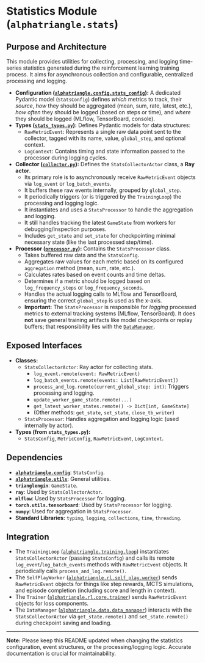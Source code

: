 # Statistics Module (`alphatriangle.stats`)

## Purpose and Architecture

This module provides utilities for collecting, processing, and logging time-series statistics generated during the reinforcement learning training process. It aims for asynchronous collection and configurable, centralized processing and logging.

-   **Configuration ([`alphatriangle.config.stats_config`](../config/stats_config.py)):** A dedicated Pydantic model (`StatsConfig`) defines *which* metrics to track, their *source*, *how* they should be aggregated (mean, sum, rate, latest, etc.), *how often* they should be logged (based on steps or time), and *where* they should be logged (MLflow, TensorBoard, console).
-   **Types ([`stats_types.py`](stats_types.py)):** Defines Pydantic models for data structures:
    -   `RawMetricEvent`: Represents a single raw data point sent to the collector, tagged with its name, value, `global_step`, and optional context.
    -   `LogContext`: Contains timing and state information passed to the processor during logging cycles.
-   **Collector ([`collector.py`](collector.py)):** Defines the `StatsCollectorActor` class, a **Ray actor**.
    -   Its primary role is to asynchronously receive `RawMetricEvent` objects via `log_event` or `log_batch_events`.
    -   It buffers these raw events internally, grouped by `global_step`.
    -   It periodically triggers (or is triggered by the `TrainingLoop`) the processing and logging logic.
    -   It instantiates and uses a `StatsProcessor` to handle the aggregation and logging.
    -   It still handles tracking the latest `GameState` from workers for debugging/inspection purposes.
    -   Includes `get_state` and `set_state` for checkpointing minimal necessary state (like the last processed step/time).
-   **Processor ([`processor.py`](processor.py)):** Contains the `StatsProcessor` class.
    -   Takes buffered raw data and the `StatsConfig`.
    -   Aggregates raw values for each metric based on its configured `aggregation` method (mean, sum, rate, etc.).
    -   Calculates rates based on event counts and time deltas.
    -   Determines if a metric should be logged based on `log_frequency_steps` or `log_frequency_seconds`.
    -   Handles the actual logging calls to MLflow and TensorBoard, ensuring the correct `global_step` is used as the x-axis.
    -   **Important:** The `StatsProcessor` is responsible for *logging* processed metrics to external tracking systems (MLflow, TensorBoard). It does **not** save general training artifacts like model checkpoints or replay buffers; that responsibility lies with the [`DataManager`](../data/README.md).

## Exposed Interfaces

-   **Classes:**
    -   `StatsCollectorActor`: Ray actor for collecting stats.
        -   `log_event.remote(event: RawMetricEvent)`
        -   `log_batch_events.remote(events: List[RawMetricEvent])`
        -   `process_and_log.remote(current_global_step: int)`: Triggers processing and logging.
        -   `update_worker_game_state.remote(...)`
        -   `get_latest_worker_states.remote() -> Dict[int, GameState]`
        -   (Other methods: `get_state`, `set_state`, `close_tb_writer`)
    -   `StatsProcessor`: Handles aggregation and logging logic (used internally by actor).
-   **Types (from `stats_types.py`):**
    -   `StatsConfig`, `MetricConfig`, `RawMetricEvent`, `LogContext`.

## Dependencies

-   **[`alphatriangle.config`](../config/README.md)**: `StatsConfig`.
-   **[`alphatriangle.utils`](../utils/README.md)**: General utilities.
-   **`trianglengin`**: `GameState`.
-   **`ray`**: Used by `StatsCollectorActor`.
-   **`mlflow`**: Used by `StatsProcessor` for logging.
-   **`torch.utils.tensorboard`**: Used by `StatsProcessor` for logging.
-   **`numpy`**: Used for aggregation in `StatsProcessor`.
-   **Standard Libraries:** `typing`, `logging`, `collections`, `time`, `threading`.

## Integration

-   The `TrainingLoop` ([`alphatriangle.training.loop`](../training/loop.py)) instantiates `StatsCollectorActor` (passing `StatsConfig`) and calls its remote `log_event`/`log_batch_events` methods with `RawMetricEvent` objects. It periodically calls `process_and_log.remote()`.
-   The `SelfPlayWorker` ([`alphatriangle.rl.self_play.worker`](../rl/self_play/worker.py)) sends `RawMetricEvent` objects for things like step rewards, MCTS simulations, and episode completion (including score and length in context).
-   The `Trainer` ([`alphatriangle.rl.core.trainer`](../rl/core/trainer.py)) sends `RawMetricEvent` objects for loss components.
-   The `DataManager` ([`alphatriangle.data.data_manager`](../data/data_manager.py)) interacts with the `StatsCollectorActor` via `get_state.remote()` and `set_state.remote()` during checkpoint saving and loading.

---

**Note:** Please keep this README updated when changing the statistics configuration, event structures, or the processing/logging logic. Accurate documentation is crucial for maintainability.